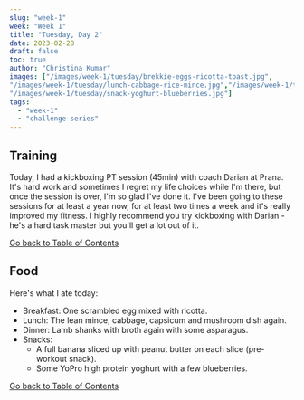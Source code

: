 ```yaml
---
slug: "week-1"
week: "Week 1"
title: "Tuesday, Day 2"
date: 2023-02-28
draft: false
toc: true
author: "Christina Kumar"
images: ["/images/week-1/tuesday/brekkie-eggs-ricotta-toast.jpg",
"/images/week-1/tuesday/lunch-cabbage-rice-mince.jpg","/images/week-1/tuesday/dinner-lamb-shank-broth-asparagus.jpg",
"/images/week-1/tuesday/snack-yoghurt-blueberries.jpg"]
tags:
  - "week-1"
  - "challenge-series"
---
```


<span id="reference"></span>

## Training

Today, I had a kickboxing PT session (45min) with coach Darian at Prana. It's hard work and sometimes I regret my life choices while I'm there, but once the session is over, I'm so glad I've done it. I've been going to these sessions for at least a year now, for at least two times a week and it's really improved my fitness. I highly recommend you try kickboxing with Darian - he's a hard task master but you'll get a lot out of it.

<a href="tuesday.md#reference" style="margin:0;">Go back to Table of Contents</a>
## Food
Here's what I ate today:

- Breakfast: One scrambled egg mixed with ricotta.
- Lunch: The lean mince, cabbage, capsicum and mushroom dish again.
- Dinner: Lamb shanks with broth again with some asparagus.
- Snacks: 
    - A full banana sliced up with peanut butter on each slice (pre-workout snack).
    - Some YoPro high protein yoghurt with a few blueberries. 

<a href="tuesday.md#reference">Go back to Table of Contents</a>
